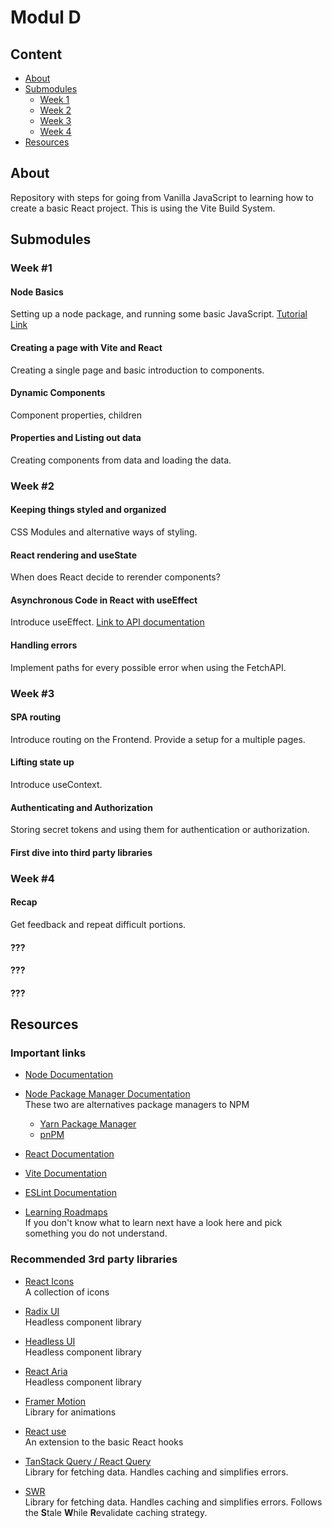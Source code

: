# Modul D

## Content

- [About](#about)
- [Submodules](#submodules)
  - [Week 1](#week-1)
  - [Week 2](#week-2)
  - [Week 3](#week-3)
  - [Week 4](#week-4)
- [Resources](#resources)

## About

Repository with steps for going from Vanilla JavaScript to learning how to create a basic React project.
This is using the Vite Build System.

## Submodules

### Week #1

#### Node Basics

Setting up a node package, and running some basic JavaScript.
[Tutorial Link](https://dev.to/rushankhan1/build-a-cli-with-node-js-4jbi)

#### Creating a page with Vite and React

Creating a single page and basic introduction to components.

#### Dynamic Components

Component properties, children

#### Properties and Listing out data

Creating components from data and loading the data.


### Week #2

#### Keeping things styled and organized

CSS Modules and alternative ways of styling.

#### React rendering and useState

When does React decide to rerender components?

#### Asynchronous Code in React with useEffect

Introduce useEffect.
[Link to API documentation](https://realworld-docs.netlify.app/docs/specs/frontend-specs/swagger)

#### Handling errors

Implement paths for every possible error when using the FetchAPI.


### Week #3

#### SPA routing

Introduce routing on the Frontend. Provide a setup for a multiple pages.

#### Lifting state up

Introduce useContext.

#### Authenticating and Authorization

Storing secret tokens and using them for authentication or authorization.

#### First dive into third party libraries


### Week #4

#### Recap

Get feedback and repeat difficult portions.

#### ??? 

#### ???

#### ???


## Resources

### Important links

- [Node Documentation](https://nodejs.org/en)
- [Node Package Manager Documentation](https://docs.npmjs.com/)
  <br> These two are alternatives package managers to NPM
  - [Yarn Package Manager](https://classic.yarnpkg.com/lang/en/docs/)
  - [pnPM](https://pnpm.io/)
- [React Documentation](https://react.dev/)
- [Vite Documentation](https://vitejs.dev/)
- [ESLint Documentation](https://eslint.org/)

- [Learning Roadmaps](https://roadmap.sh/react)
  <br> If you don't know what to learn next have a look here and pick something you do not understand.

### Recommended 3rd party libraries

- [React Icons](https://react-icons.github.io/react-icons/)
<br> A collection of icons

- [Radix UI](https://www.radix-ui.com/)
<br> Headless component library

- [Headless UI](https://headlessui.com/)
<br> Headless component library

- [React Aria](https://react-spectrum.adobe.com/react-aria/)
<br> Headless component library

- [Framer Motion](https://www.framer.com/motion/)
<br> Library for animations

- [React use](https://github.com/streamich/react-use)
<br> An extension to the basic React hooks

- [TanStack Query / React Query](https://tanstack.com/query/latest/docs/react/overview)
<br> Library for fetching data. Handles caching and simplifies errors.

- [SWR](https://swr.vercel.app/)
<br> Library for fetching data. Handles caching and simplifies errors. Follows the **S**tale **W**hile **R**evalidate caching strategy.
